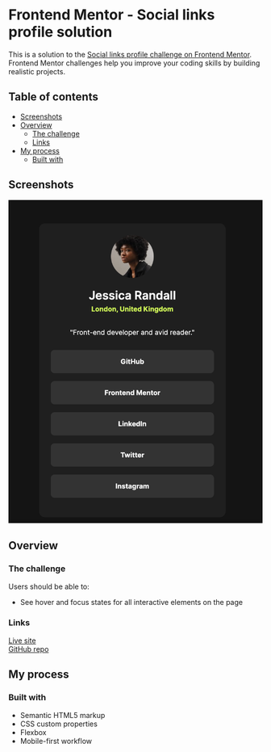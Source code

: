 # Frontend Mentor - Social links profile solution<!-- omit in toc -->

This is a solution to the [Social links profile challenge on Frontend Mentor](https://www.frontendmentor.io/challenges/social-links-profile-UG32l9m6dQ). Frontend Mentor challenges help you improve your coding skills by building realistic projects.

## Table of contents<!-- omit in toc -->

- [Screenshots](#screenshots)
- [Overview](#overview)
  - [The challenge](#the-challenge)
  - [Links](#links)
- [My process](#my-process)
  - [Built with](#built-with)

## Screenshots

![final image](./assets/images/final-img.png)

## Overview

### The challenge

Users should be able to:

- See hover and focus states for all interactive elements on the page

### Links

[Live site](https://social-profile-links-frontendmentor.netlify.app/) <br>
[GitHub repo](https://github.com/jdwilkin4/frontend-mentor-monorepo-challenges/tree/main/social-links-profile-main)

## My process

### Built with

- Semantic HTML5 markup
- CSS custom properties
- Flexbox
- Mobile-first workflow
